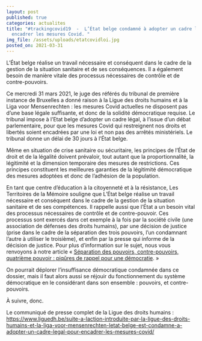 ```yaml
---
layout: post
published: true
categories: actualites
title: "#trackingcovid19  -  L’État belge condamné à adopter un cadre légal pour
  encadrer les mesures Covid. "
img_file: /assets/uploads/etatcovidloi.jpg
posted_on: 2021-03-31
---
```

L’État belge réalise un travail nécessaire et conséquent dans le cadre de la gestion de la situation sanitaire et de ses conséquences. Il a également besoin de manière vitale des processus nécessaires de contrôle et de contre-pouvoirs. 

Ce mercredi 31 mars 2021, le juge des référés du tribunal de première instance de Bruxelles a donné raison à la Ligue des droits humains et à la Liga voor Mensenrechten : les mesures Covid actuelles ne disposent pas d’une base légale suffisante, et donc de la solidité démocratique requise. Le tribunal impose à l’Etat belge d’adopter un cadre légal, à l’issue d’un débat parlementaire, pour que les mesures Covid qui restreignent nos droits et libertés soient encadrées par une loi et non pas des arrêtés ministériels. Le tribunal donne un délai de 30 jours à l’État belge.  

Même en situation de crise sanitaire ou sécuritaire, les principes de l’État de droit et de la légalité doivent prévaloir, tout autant que la proportionnalité, la légitimité et la dimension temporaire des mesures de restrictions. Ces principes constituent les meilleures garanties de la légitimité démocratique des mesures adoptées et donc de l’adhésion de la population.  

En tant que centre d’éducation à la citoyenneté et à la résistance, Les Territoires de la Mémoire souligne que L’État belge réalise un travail nécessaire et conséquent dans le cadre de la gestion de la situation sanitaire et de ses compétences. Il rappelle aussi que l’État a un besoin vital des processus nécessaires de contrôle et de contre-pouvoir. Ces processus sont exercés dans cet exemple à la fois par la société civile (une association de défenses des droits humains), par une décision de justice (prise dans le cadre de la séparation des trois pouvoirs, l’un condamnant l’autre à utiliser le troisième), et enfin par la presse qui informe de la décision de justice. Pour plus d’information sur le sujet, nous vous renvoyons à notre article « [Séparation des pouvoirs, contre-pouvoirs, quatrième pouvoir : piqûres de rappel pour une démocratie](https://www.territoires-memoire.be/actualites/2021/03/separation-des-pouvoirs-contre-pouvoirs-quatrieme-pouvoir-piqures-de-rappel-pour-une-democratie/). » 

On pourrait déplorer l’insuffisance démocratique condamnée dans ce dossier, mais il faut alors aussi se réjouir du fonctionnement du système démocratique en le considérant dans son ensemble : pouvoirs, et contre-pouvoirs. 

À suivre, donc. 


Le communiqué de presse complet de la Ligue des droits humains : <https://www.liguedh.be/suite-a-laction-introduite-par-la-ligue-des-droits-humains-et-la-liga-voor-mensenrechten-letat-belge-est-condamne-a-adopter-un-cadre-legal-pour-encadrer-les-mesures-covid/>